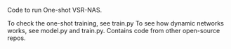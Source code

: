 Code to run One-shot VSR-NAS.

To check the one-shot training, see train.py
To see how dynamic networks works, see model.py and train.py.
Contains code from other open-source repos.

